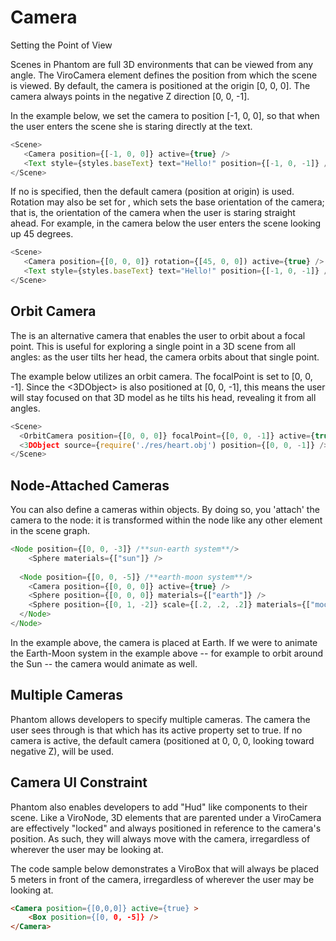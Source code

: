 # Camera
Setting the Point of View

Scenes in Phantom are full 3D environments that can be viewed from any angle. The ViroCamera element defines the position from which the scene is viewed. By default, the camera is positioned at the origin [0, 0, 0]. The camera always points in the negative Z direction [0, 0, -1].

In the example below, we set the camera to position [-1, 0, 0], so that when the user enters the scene she is staring directly at the text.

```JavaScript
<Scene>
   <Camera position={[-1, 0, 0]} active={true} />
   <Text style={styles.baseText} text="Hello!" position={[-1, 0, -1]} />
</Scene>
```
If no <Camera> is specified, then the default camera (position at origin) is used. Rotation may also be set for <Camera>, which sets the base orientation of the camera; that is, the orientation of the camera when the user is staring straight ahead. For example, in the camera below the user enters the scene looking up 45 degrees.

```JavaScript
<Scene>
   <Camera position={[0, 0, 0]} rotation={[45, 0, 0]) active={true} />
   <Text style={styles.baseText} text="Hello!" position={[-1, 0, -1]} />
</Scene>
```
## Orbit Camera
The <OrbitCamera> is an alternative camera that enables the user to orbit about a focal point. This is useful for exploring a single point in a 3D scene from all angles: as the user tilts her head, the camera orbits about that single point.

The example below utilizes an orbit camera. The focalPoint is set to [0, 0, -1]. Since the <3DObject> is also positioned at [0, 0, -1], this means the user will stay focused on that 3D model as he tilts his head, revealing it from all angles.

```JavaScript
<Scene>
  <OrbitCamera position={[0, 0, 0]} focalPoint={[0, 0, -1]} active={true} />
  <3DObject source={require('./res/heart.obj') position={[0, 0, -1]} />
</Scene>
```
## Node-Attached Cameras
You can also define a cameras within <Node> objects. By doing so, you 'attach' the camera to the node: it is transformed within the node like any other element in the scene graph.

```JavaScript
<Node position={[0, 0, -3]} /**sun-earth system**/>
    <Sphere materials={["sun"]} />
  
  <Node position={[0, 0, -5]} /**earth-moon system**/>
    <Camera position={[0, 0, 0]} active={true} />
    <Sphere position={[0, 0, 0]} materials={["earth"]} />
    <Sphere position={[0, 1, -2]} scale={[.2, .2, .2]} materials={["moon"]}/>
  </Node>
</Node>
```
In the example above, the camera is placed at Earth. If we were to animate the Earth-Moon system in the example above -- for example to orbit around the Sun -- the camera would animate as well.

## Multiple Cameras
Phantom allows developers to specify multiple cameras. The camera the user sees through is that which has its active property set to true. If no camera is active, the default camera (positioned at 0, 0, 0, looking toward negative Z), will be used.

## Camera UI Constraint
Phantom also enables developers to add "Hud" like components to their scene. Like a ViroNode, 3D elements that are parented under a ViroCamera are effectively "locked" and always positioned in reference to the camera's position. As such, they will always move with the camera, irregardless of wherever the user may be looking at.

The code sample below demonstrates a ViroBox that will always be placed 5 meters in front of the camera, irregardless of wherever the user may be looking at.

```HTML
<Camera position={[0,0,0]} active={true} >
    <Box position={[0, 0, -5]} />
</Camera>
```